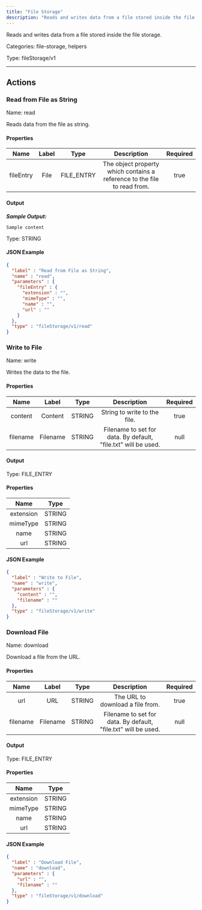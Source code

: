 ```yaml
---
title: "File Storage"
description: "Reads and writes data from a file stored inside the file storage."
---
```


Reads and writes data from a file stored inside the file storage.


Categories: file-storage, helpers


Type: fileStorage/v1

<hr />




## Actions


### Read from File as String
Name: read

Reads data from the file as string.

#### Properties

|      Name       |      Label     |     Type     |     Description     | Required |
|:---------------:|:--------------:|:------------:|:-------------------:|:--------:|
| fileEntry | File | FILE_ENTRY | The object property which contains a reference to the file to read from. | true |


#### Output


___Sample Output:___

```Sample content```



Type: STRING





#### JSON Example
```json
{
  "label" : "Read from File as String",
  "name" : "read",
  "parameters" : {
    "fileEntry" : {
      "extension" : "",
      "mimeType" : "",
      "name" : "",
      "url" : ""
    }
  },
  "type" : "fileStorage/v1/read"
}
```


### Write to File
Name: write

Writes the data to the file.

#### Properties

|      Name       |      Label     |     Type     |     Description     | Required |
|:---------------:|:--------------:|:------------:|:-------------------:|:--------:|
| content | Content | STRING | String to write to the file. | true |
| filename | Filename | STRING | Filename to set for data. By default, "file.txt" will be used. | null |


#### Output



Type: FILE_ENTRY


#### Properties

|     Name     |     Type     |
|:------------:|:------------:|
| extension | STRING |
| mimeType | STRING |
| name | STRING |
| url | STRING |




#### JSON Example
```json
{
  "label" : "Write to File",
  "name" : "write",
  "parameters" : {
    "content" : "",
    "filename" : ""
  },
  "type" : "fileStorage/v1/write"
}
```


### Download File
Name: download

Download a file from the URL.

#### Properties

|      Name       |      Label     |     Type     |     Description     | Required |
|:---------------:|:--------------:|:------------:|:-------------------:|:--------:|
| url | URL | STRING | The URL to download a file from. | true |
| filename | Filename | STRING | Filename to set for data. By default, "file.txt" will be used. | null |


#### Output



Type: FILE_ENTRY


#### Properties

|     Name     |     Type     |
|:------------:|:------------:|
| extension | STRING |
| mimeType | STRING |
| name | STRING |
| url | STRING |




#### JSON Example
```json
{
  "label" : "Download File",
  "name" : "download",
  "parameters" : {
    "url" : "",
    "filename" : ""
  },
  "type" : "fileStorage/v1/download"
}
```




